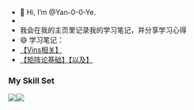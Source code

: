 - 👋 Hi, I’m @Yan-0-0-Ye.
-  
- 我会在我的主页里记录我的学习笔记，并分享学习心得
- 😄 学习笔记：
- [【Vins相关】](https://zhuanlan.zhihu.com/p/700462745)
- [【矩阵论基础】](https://zhuanlan.zhihu.com/p/694590476)[【以及】](https://zhuanlan.zhihu.com/p/700757358)

### My Skill Set

![](https://img.shields.io/badge/Python-3776AB?style=for-the-badge&logo=python&logoColor=white)![](https://img.shields.io/badge/C%2B%2B-00599C?style=for-the-badge&logo=c%2B%2B&logoColor=white)


<!---
Yan-0-0-Ye/Yan-0-0-Ye is a ✨ special ✨ repository because its `README.md` (this file) appears on your GitHub profile.
You can click the Preview link to take a look at your changes.
--->
